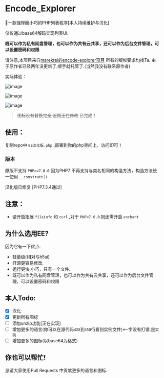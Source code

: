 # Encode_Explorer

🚀一款强悍而小巧的PHP列表程序[本人持续维护与汉化]

仅仅通过base64解码实现列表UI.

**既可以作为私有网盘管理，也可以作为共有云共享，还可以作为后台文件管理，可以设置密码和权限**

请注意,本项目来自[marekrei的encode-explorer项目](https://github.com/marekrei/encode-explorer)
所有的版权要求均找Ta.
由于原作者已经两年没更新了,顺手就托管了.(当然我没有联系原作者)

实际体验：

![image](https://user-images.githubusercontent.com/53730587/76675602-f4ff8200-65f5-11ea-8329-a8e8b9a08cc6.png)

![image](https://user-images.githubusercontent.com/53730587/76675607-0779bb80-65f6-11ea-9c50-a0cb17778b17.png)

![image](https://user-images.githubusercontent.com/53730587/76675619-26784d80-65f6-11ea-8699-0d20a12f55dc.png)

> ~~图标没有替换完全,近期正在修改~~ 已完成！

## 使用：

复制repo中 `EE汉化版.php` ,部署到你的php空间上，访问即可！

### 版本

原版不支持 `PHP>=7.0.0` 因为PHP7 不再支持与类名相同的构造方法，构造方法统一使用 `__construct()`

汉化版已修复 [PHP7.3.4通过]

## 注意：

- 请开启拓展 `fileinfo` 和 `curl` ,对于 `PHP<7.0.0` 则还需开启 `enchant`

## 为什么选用EE?
因为它有一下优点:
- 轻量级(相对与h5ai)
- 开源更容易修改.
- 运行更快,小巧，只有一个文件.
- 既可以作为私有网盘管理，也可以作为共有云共享，还可以作为后台文件管理，可以设置密码和权限

## 本人Todo:
- [x] 汉化
- [x] 更新所有图标
- [ ] 添加unzip功能[正在实现]
- [ ] 增加更多的语言(你可以在源代码`428`到`458`行看到实例文件)<--字没有打错,是`实例`
- [ ] 增加更多的图标(以base64为格式)
## 你也可以帮忙!

恳请大家使用Pull Requests 中贡献更多的语言和图标.
